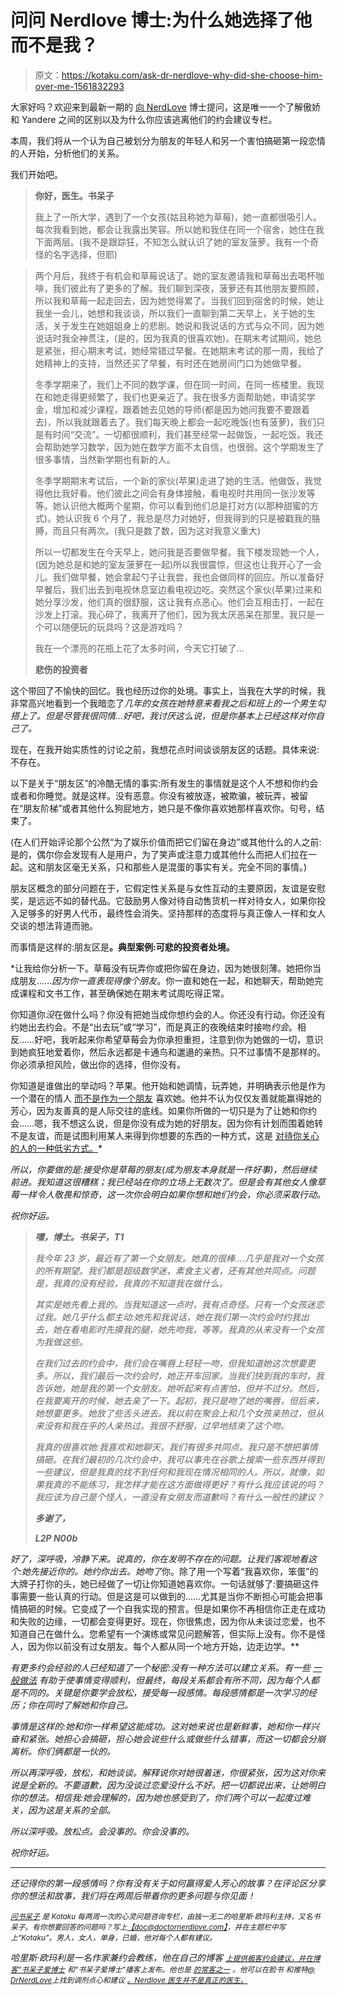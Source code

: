 # 问问 Nerdlove 博士:为什么她选择了他而不是我？

> 原文：<https://kotaku.com/ask-dr-nerdlove-why-did-she-choose-him-over-me-1561832293>

大家好吗？欢迎来到最新一期的 [向 NerdLove](http://kotaku.com/askdrnerdlove) 博士提问，这是唯一一个了解傲娇和 Yandere 之间的区别以及为什么你应该逃离他们的约会建议专栏。



本周，我们将从一个认为自己被划分为朋友的年轻人和另一个害怕搞砸第一段恋情的人开始，分析他们的关系。

我们开始吧。

> **你好，医生。书呆子**
> 
> 我上了一所大学，遇到了一个女孩(姑且称她为草莓)，她一直都很吸引人。每次我看到她，都会让我露出笑容。所以她和我住在同一个宿舍，她住在我下面两层。(我不是跟踪狂，不知怎么就认识了她的室友菠萝。我有一个奇怪的名字选择，但耶)

> 两个月后，我终于有机会和草莓说话了。她的室友邀请我和草莓出去喝杯咖啡，我们彼此有了更多的了解。我们聊到深夜，菠萝还有其他朋友要照顾，所以我和草莓一起走回去，因为她觉得累了。当我们回到宿舍的时候，她让我坐一会儿，她想和我谈谈，所以我们一直聊到第二天早上，关于她的生活，关于发生在她姐姐身上的悲剧。她说和我说话的方式与众不同，因为她说话时我全神贯注，(是的，因为我真的很喜欢她)。在期末考试期间，她总是紧张，担心期末考试，她经常错过早餐。在她期末考试的那一周，我给了她精神上的支持，当然还买了早餐，有时还在她房间门口为她做早餐。
> 
> 冬季学期来了，我们上不同的数学课，但在同一时间，在同一栋楼里。我现在和她走得更频繁了，我们也更亲近了。我在很多方面帮助她，申请奖学金，增加和减少课程，跟着她去见她的导师(都是因为她问我要不要跟着去)，所以我就跟着去了。我们每天晚上都会一起吃晚饭(也有菠萝)，我们只是有时间“交流”。一切都很顺利，我们甚至经常一起做饭，一起吃饭。我还会帮助她学习数学，因为她在数学方面不太自信，也很弱。这个学期发生了很多事情，当然新学期也有新的人。
> 
> 冬季学期期末考试后，一个新的家伙(苹果)走进了她的生活。他做饭，我觉得他比我好看。他们彼此之间会有身体接触，看电视时共用同一张沙发等等。她认识他大概两个星期，你可以看到他们总是打对方(以那种甜蜜的方式)。她认识我 6 个月了，我总是尽力对她好，但我得到的只是被戳我的胳膊，而且只有两次。(我只是数了数，因为这对我意义重大)
> 
> 所以一切都发生在今天早上，她问我是否要做早餐。我下楼发现她一个人，(因为她总是和她的室友菠萝在一起)所以我很震惊，但这也让我开心了一会儿。我们做早餐，她会拿起勺子让我尝，我也会做同样的回应。所以准备好早餐后，我们出去到电视休息室边看电视边吃。突然这个家伙(苹果)过来和她分享沙发，他们真的很舒服，这让我有点恶心。他们会互相击打，一起在沙发上打滚。我心碎了，我离开了他们，因为我太厌恶呆在那里。我只是一个可以随便玩的玩具吗？这是游戏吗？
> 
> 我在一个漂亮的花瓶上花了太多时间，今天它打破了...
> 
> **悲伤的投资者**

这个带回了不愉快的回忆。我也经历过你的处境。事实上，当我在大学的时候，我非常高兴地看到一个我暗恋了*几年的女孩在她特意来看我之后和班上的一个男生勾搭上了。但是尽管我很同情…好吧，我讨厌这么说，但是你基本上已经这样对你自己了。*

现在，在我开始实质性的讨论之前，我想花点时间谈谈朋友区的话题。具体来说:不存在。

以下是关于“朋友区”的冷酷无情的事实:所有发生的事情就是这个人不想和你约会或者和你睡觉。就是这样。没有恶意。你没有被放逐，被欺骗，被玩弄，被留在“朋友阶梯”或者其他什么狗屁地方，她只是不像你喜欢她那样喜欢你。句号，结束了。

(在人们开始评论那个公然“为了娱乐价值而把它们留在身边”或其他什么的人之前:是的，偶尔你会发现有人是用户，为了笑声或注意力或其他什么而把人们拉在一起。这和朋友区毫无关系，只和那些人是混蛋的事实有关。完全不同的事情。)

朋友区概念的部分问题在于，它假定性关系是与女性互动的主要原因，友谊是安慰奖，是远远不如的替代品。它鼓励男人像对待自动售货机一样对待女人，如果你投入足够多的好男人代币，最终性会消失。坚持那样的态度将与真正像人一样和女人交谈的想法背道而驰。

而事情是这样的:朋友区是[](http://www.doctornerdlove.com/2012/06/avoiding-friend-zone/all/1/)**。典型案例:可悲的投资者处境。**

*让我给你分析一下。草莓没有玩弄你或把你留在身边，因为她很刻薄。她把你当成朋友……*因为你一直表现得像个朋友*。你一直和她在一起，和她聊天，帮助她完成课程和文书工作，甚至确保她在期末考试周吃得正常。

你知道你*没*在做什么吗？你没有把她当成你想约会的人。你还没有行动。你还没有约她出去约会。不是“出去玩”或“学习”，而是真正的夜晚结束时接吻*约会*。相反……好吧，我听起来你希望草莓会为你承担重担，注意到你为她做的一切，意识到她疯狂地爱着你，然后永远都是卡通鸟和邋遢的亲热。只不过事情不是那样的。你必须承担风险，做出你的选择，但你没有。

你知道是谁做出的举动吗？苹果。他开始和她调情，玩弄她，并明确表示他是作为一个潜在的情人 [而不是作为一个朋友](http://www.doctornerdlove.com/2014/04/leveling-up-how-to-touch/) 喜欢她。他并不认为仅仅友善就能赢得她的芳心，因为友善真的是人际交往的底线。如果你所做的一切只是为了让她和你约会……嗯，我不想这么说，但是你没有成为她的好朋友。因为你有计划而围着她转不是友谊，而是试图利用某人来得到你想要的东西的一种方式，这是 [对待你关心的人的一种低劣方式。](http://www.doctornerdlove.com/2012/12/problem-nice-guys/)*

*所以，你要做的是:接受你是草莓的朋友(成为朋友本身就是一件好事)，然后继续前进。我知道这很糟糕；我已经站在你的立场上无数次了。但是会有其他女人像草莓一样令人敬畏和惊奇，这一次你会明白如果你想和她们约会，你必须采取行动。*

*祝你好运。*

> ***嘿，博士。书呆子，T1***
> 
> *我今年 23 岁，最近有了第一个女朋友。她真的很棒....几乎是我对一个女孩的所有期望。我们都是超级数学迷，素食主义者，还有其他共同点。问题是，我真的没有经验，我真的不知道我在做什么。*
> 
> *其实是她先看上我的。当我知道这一点时，我有点奇怪。只有一个女孩迷恋过我。她几乎什么都主动:她先和我说话，她在我们第一次约会时约我出去，她在看电影时先摸我的腿，她先吻我，等等。我真的从来没有一个女孩为我做这些。*
> 
> *在我们过去的约会中，我们会在嘴唇上轻轻一吻，但我知道她这次想要更多。所以，我们最后一次约会时，她正开车回家。当我们快到我的车时，我告诉她，她是我的第一个女朋友。她听起来有点害怕，但并不过分。然后，在我要离开的时候，她去亲了一下。起初，我只是吻了她的嘴唇，但后来，她想要更多。她放了些舌头进去。我以前在聚会上和几个女孩亲热过，但从来没有和我在乎的人亲热过。我很不舒服，过早地结束了这个吻。*
> 
> *我真的很喜欢她:我喜欢和她聊天，我们有很多共同点。我只是不想把事情搞砸。在我们最初的几次约会中，我可以事先在谷歌上搜索一些东西并得到一些建议，但是我真的找不到任何和我现在情况相同的人。所以，就像，如果我真的不能练习，我怎样才能在这方面做得更好？有什么我应该说的吗？我应该为自己是个怪人，一直没有女朋友而道歉吗？有什么一般性的建议？*
> 
> ***多谢了，***
> 
> ***L2P N00b***

*好了，深呼吸，冷静下来。说真的，你在发明不存在的问题。让我们客观地看这个:她先接近你的。她约你出去。*她*吻了*你。除了用一个写着“我喜欢你，笨蛋”的大牌子打你的头，她已经做了一切让你知道她喜欢你。一句话就够了:要搞砸这件事需要一些认真的行动。但是这是可以做到的……尤其是当你不断担心可能会把事情搞砸的时候。它变成了一个自我实现的预言。但是如果你不再相信你正走在成功和失败的边缘，一切都会变得更好。现在，你很焦虑，因为你从未谈过恋爱，也不知道自己在做什么。您希望有一个演练或常见问题解答，但实际上没有。你不是怪人，因为你以前没有过女朋友。每个人都从同一个地方开始，边走边学。**

*有更多约会经验的人已经知道了一个秘密:没有一种方法可以建立关系。有一些 [*一般*做法](http://www.doctornerdlove.com/2012/03/how-to-argue/) 有助于使事情变得顺利，但最终，每段关系都会有所不同，因为每个人都是不同的。关键是你要学会放松，接受每一段感情。每段感情都是一次学习的经历；你在同时了解她和你自己。*

*事情是这样的:她和你一样希望这能成功。这对她来说也是新鲜事，她和你一样兴奋和紧张。她担心会搞砸，担心她会说些什么或做些什么错事，而这一切都会分崩离析。你们俩都是一伙的。*

*所以再深呼吸，放松，和她谈谈。解释说你对她很着迷，你很紧张，因为这对你来说是全新的。不要道歉，因为没谈过恋爱没什么不好。把一切都说出来，让她明白你的想法。相信我:她会理解的，因为她也感受到了，你们两个可以一起度过难关，因为这是关系的全部。*

*所以深呼吸。放松点。会没事的。你会没事的。*

*祝你好运。*

* * *

*还记得你的第一段感情吗？你有没有关于如何赢得爱人芳心的故事？在评论区分享你的想法和故事，我们将在两周后带着你的更多问题与你见面！*

*[<small>问书呆子</small>](http://kotaku.com/askdrnerdlove) <small>是 Kotaku 每两周一次的心灵问题咨询专栏，由独一无二的哈里斯·欧玛利主持，又名书呆子。有你想要回答的问题吗？写上</small>[<small>【doc@doctornerdlove.com】</small>](mailto:doc@doctornerdlove.com)<small>，并在主题栏中写上“Kotaku”。男人，女人，单身，已婚，他对每个人都有建议。</small>*

*哈里斯·欧玛利是一名作家兼约会教练，他在自己的博客 [<small>上提供极客约会建议，并在博客“书呆子爱博士</small>](http://www.doctornerdlove.com/) <small>和“书呆子爱博士”播客上发布。他也是</small> [<small>的常客之一</small>](http://oneofus.net/) <small>。他可以在脸书</small> <small>和推特</small>[<small>@ DrNerdLove</small>](http://twitter.com/DrNerdLove)<small>上找到调剂点心和建议</small> [<small>。Nerdlove 医生并不是真正的医生。</small>](http://facebook.com/DrNerdLove)*